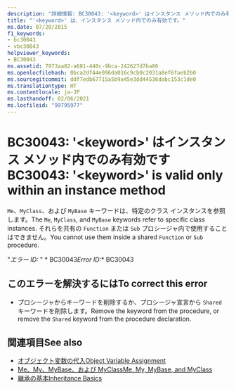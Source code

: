 ```yaml
---
description: "詳細情報: BC30043: '<keyword>' はインスタンス メソッド内でのみ有効です"
title: "'<keyword>' は、インスタンス メソッド内でのみ有効です。"
ms.date: 07/20/2015
f1_keywords:
- bc30043
- vbc30043
helpviewer_keywords:
- BC30043
ms.assetid: 7973aa82-a681-440c-9bca-242627d7ba86
ms.openlocfilehash: 0bca2df44e096da016c9cb0c2031a8ef6faeb2b0
ms.sourcegitcommit: ddf7edb67715a5b9a45e3dd44536dabc153c1de0
ms.translationtype: HT
ms.contentlocale: ja-JP
ms.lasthandoff: 02/06/2021
ms.locfileid: "99795977"
---
```

# <a name="bc30043-keyword-is-valid-only-within-an-instance-method"></a><span data-ttu-id="2314e-103">BC30043: '\<keyword>' はインスタンス メソッド内でのみ有効です</span><span class="sxs-lookup"><span data-stu-id="2314e-103">BC30043: '\<keyword>' is valid only within an instance method</span></span>

<span data-ttu-id="2314e-104">`Me`、`MyClass`、および `MyBase` キーワードは、特定のクラス インスタンスを参照します。</span><span class="sxs-lookup"><span data-stu-id="2314e-104">The `Me`, `MyClass`, and `MyBase` keywords refer to specific class instances.</span></span> <span data-ttu-id="2314e-105">それらを共有の `Function` または `Sub` プロシージャ内で使用することはできません。</span><span class="sxs-lookup"><span data-stu-id="2314e-105">You cannot use them inside a shared `Function` or `Sub` procedure.</span></span>

<span data-ttu-id="2314e-106">"*エラー ID:* " \* BC30043</span><span class="sxs-lookup"><span data-stu-id="2314e-106">*Error ID:*\* BC30043</span></span>

## <a name="to-correct-this-error"></a><span data-ttu-id="2314e-107">このエラーを解決するには</span><span class="sxs-lookup"><span data-stu-id="2314e-107">To correct this error</span></span>

- <span data-ttu-id="2314e-108">プロシージャからキーワードを削除するか、プロシージャ宣言から `Shared` キーワードを削除します。</span><span class="sxs-lookup"><span data-stu-id="2314e-108">Remove the keyword from the procedure, or remove the `Shared` keyword from the procedure declaration.</span></span>

## <a name="see-also"></a><span data-ttu-id="2314e-109">関連項目</span><span class="sxs-lookup"><span data-stu-id="2314e-109">See also</span></span>

- [<span data-ttu-id="2314e-110">オブジェクト変数の代入</span><span class="sxs-lookup"><span data-stu-id="2314e-110">Object Variable Assignment</span></span>](../../programming-guide/language-features/variables/object-variable-assignment.md)
- [<span data-ttu-id="2314e-111">Me、My、MyBase、および MyClass</span><span class="sxs-lookup"><span data-stu-id="2314e-111">Me, My, MyBase, and MyClass</span></span>](../../programming-guide/program-structure/me-my-mybase-and-myclass.md)
- [<span data-ttu-id="2314e-112">継承の基本</span><span class="sxs-lookup"><span data-stu-id="2314e-112">Inheritance Basics</span></span>](../../programming-guide/language-features/objects-and-classes/inheritance-basics.md)
